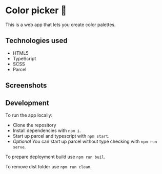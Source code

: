# Color picker 🎨
This is a web app that lets you create color palettes.

## Technologies used
- HTML5
- TypeScript
- SCSS
- Parcel

## Screenshots
<!-- ![Screenshot](name.png?raw=true) -->

## Development
To run the app locally:
- Clone the repository
- Install dependencies with `npm i`.
- Start up parcel and typescript with `npm start`. 
- *Optional* You can start up parcel without type checking with `npm run serve`.

To prepare deployment build use `npm run buil`.

To remove dist folder use `npm run clean`.
